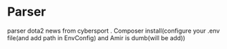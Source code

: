 # Parser
parser dota2 news from cybersport .
Composer install(configure your .env file(and add path in EnvConfig) and Amir is dumb(will be add))
